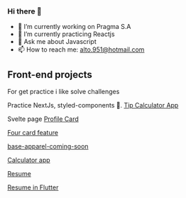 ### Hi there 👋

<!--
**jetobe95/jetobe95** is a ✨ _special_ ✨ repository because its `README.md` (this file) appears on your GitHub profile.

Here are some ideas to get you started:


-->


- 🔭 I’m currently working on Pragma S.A
- 🌱 I’m currently practicing Reactjs 
- 💬 Ask me about Javascript
- 📫 How to reach me: alto.951@hotmail.com


## Front-end projects
For get practice i like solve challenges


Practice NextJs, styled-components 💅. [Tip Calculator App](https://tip-calculator-app-main-six.vercel.app/)

Svelte page [Profile Card](https://profile-card-component-snowy.vercel.app/)

[Four card feature](https://react-four-card-feature-2.vercel.app/)

[base-apparel-coming-soon](https://jetobe95.github.io/base-apparel-coming-soon/)

[Calculator app](https://calculator-app-98lstbmmq-alto951.vercel.app/)

[Resume](https://resume-nextjs-phi.vercel.app/)

[Resume in Flutter](https://resume-in-flutter.vercel.app/#/)
